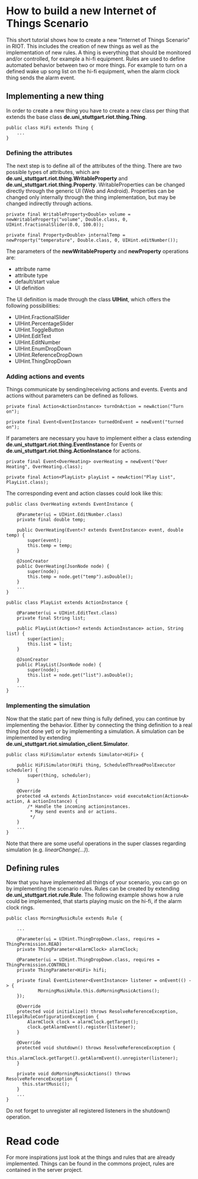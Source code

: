 # How to build a new Internet of Things Scenario
This short tutorial shows how to create a new "Internet of Things Scenario" in RIOT. This includes the creation of new things as well as the implementation of new rules. A thing is everything that should be monitored and/or controlled, for example a hi-fi equipment. Rules are used to define automated behavior between two or more things. For example to turn on a defined wake up song list on the hi-fi equipment, when the alarm clock thing sends the alarm event.

## Implementing a new thing
In order to create a new thing you have to create a new class per thing that extends the base class **de.uni_stuttgart.riot.thing.Thing**.

	public class HiFi extends Thing {
		...
	}

### Defining the attributes
The next step is to define all of the attributes of the thing. There are two possible types of attributes, which are **de.uni_stuttgart.riot.thing.WritableProperty** and **de.uni_stuttgart.riot.thing.Property**. WritableProperties can be changed directly through the generic UI (Web and Android). Properties can be changed only internally through the thing implementation, but may be changed indirectly through actions. 

    private final WritableProperty<Double> volume = newWritableProperty("volume", Double.class, 0, UIHint.fractionalSlider(0.0, 100.0));

    private final Property<Double> internalTemp = newProperty("temperature", Double.class, 0, UIHint.editNumber());
    
The parameters of the **newWritableProperty** and **newProperty** operations are:

* attribute name
* attribute type
* default/start value
* UI definition

The UI definition is made through the class **UIHint**, which offers the following possibilities:

* UIHint.FractionalSlider
* UIHint.PercentageSlider
* UIHint.ToggleButton
* UIHint.EditText
* UIHint.EditNumber
* UIHint.EnumDropDown
* UIHint.ReferenceDropDown
* UIHint.ThingDropDown

### Adding actions and events
Things communicate by sending/receiving actions and events. Events and actions without parameters can be defined as follows.

    private final Action<ActionInstance> turnOnAction = newAction("Turn on");

    private final Event<EventInstance> turnedOnEvent = newEvent("turned on");

If parameters are necessary you have to implement either a class extending **de.uni_stuttgart.riot.thing.EventInstance** for Events or **de.uni_stuttgart.riot.thing.ActionInstance** for actions.

    private final Event<OverHeating> overHeating = newEvent("Over Heating", OverHeating.class);
    
	private final Action<PlayList> playList = newAction("Play List", PlayList.class);
    
    
The corresponding event and action classes could look like this:

    public class OverHeating extends EventInstance {

	    @Parameter(ui = UIHint.EditNumber.class)
	    private final double temp;
	
	    public OverHeating(Event<? extends EventInstance> event, double temp) {
	        super(event);
	        this.temp = temp;
	    }
	
	    @JsonCreator
	    public OverHeating(JsonNode node) {
	        super(node);
	        this.temp = node.get("temp").asDouble();
	    }
		...
	}
	
	public class PlayList extends ActionInstance {

	    @Parameter(ui = UIHint.EditText.class)
	    private final String list;
	
	    public PlayList(Action<? extends ActionInstance> action, String list) {
	        super(action);
	        this.list = list;
	    }
	
	    @JsonCreator
	    public PlayList(JsonNode node) {
	        super(node);
	        this.list = node.get("list").asDouble();
	    }
	    ...
	}

### Implementing the simulation
Now that the static part of new thing is fully defined, you can continue by implementing the behavior. Either by connecting the thing definition to a real thing (not done yet) or by implementing a simulation. A simulation can be implemented by extending **de.uni_stuttgart.riot.simulation_client.Simulator**.

	public class HiFiSimulator extends Simulator<HiFi> {

	    public HiFiSimulator(HiFi thing, ScheduledThreadPoolExecutor scheduler) {
	        super(thing, scheduler);
	    }
	
	    @Override
	    protected <A extends ActionInstance> void executeAction(Action<A> action, A actionInstance) {
	    	/* Handle the incoming actioninstances.
	    	 * May send events and or actions.
	    	 */
	    }
		...
	}
	
Note that there are some useful operations in the super classes regarding simulation (e.g. *linearChange(...)*).

## Defining rules
Now that you have implemented all things of your scenario, you can go on by implementing the scenario rules. Rules can be created by extending **de.uni_stuttgart.riot.rule.Rule**. The following example shows how a rule could be implemented, that starts playing music on the hi-fi, if the alarm clock rings.

	public class MorningMusicRule extends Rule {

		...
	
	    @Parameter(ui = UIHint.ThingDropDown.class, requires = ThingPermission.READ)
	    private ThingParameter<AlarmClock> alarmClock;
	
	    @Parameter(ui = UIHint.ThingDropDown.class, requires = ThingPermission.CONTROL)
	    private ThingParameter<HiFi> hifi;
	
	    private final EventListener<EventInstance> listener = onEvent(() -> {
	            MorningMusikRule.this.doMorningMusicActions();
	    });
	
	    @Override
	    protected void initialize() throws ResolveReferenceException, IllegalRuleConfigurationException {
			AlarmClock clock = alarmClock.getTarget();
        	clock.getAlarmEvent().register(listener);
		}
	
	    @Override
	    protected void shutdown() throws ResolveReferenceException {
        	this.alarmClock.getTarget().getAlarmEvent().unregister(listener);
	    }
	
	    private void doMorningMusicActions() throws ResolveReferenceException {
	      this.startMusic();
	    }
		...
	}

Do not forget to unregister all registered listeners in the shutdown() operation.

# Read code
For more inspirations just look at the things and rules that are already implemented. Things can be found in the commons project, rules are contained in the server project.

